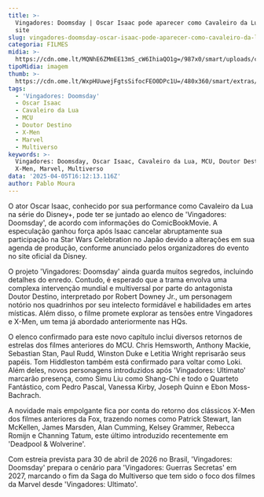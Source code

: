 ```yaml
---
title: >-
  Vingadores: Doomsday | Oscar Isaac pode aparecer como Cavaleiro da Lua, diz
  site
slug: vingadores-doomsday-oscar-isaac-pode-aparecer-como-cavaleiro-da-lua-diz-site
categoria: FILMES
midia: >-
  https://cdn.ome.lt/MQNhE6ZMmEE13mS_cW6IhiaQO1g=/987x0/smart/uploads/conteudo/fotos/cavaleirodalua_tSf4Kap.jpg
tipoMidia: imagem
thumb: >-
  https://cdn.ome.lt/WxpHUuwejFgtsSifocFEO0DPc1U=/480x360/smart/extras/conteudos/cavaleirodalua_UvyVRoo.jpg
tags:
  - 'Vingadores: Doomsday'
  - Oscar Isaac
  - Cavaleiro da Lua
  - MCU
  - Doutor Destino
  - X-Men
  - Marvel
  - Multiverso
keywords: >-
  Vingadores: Doomsday, Oscar Isaac, Cavaleiro da Lua, MCU, Doutor Destino,
  X-Men, Marvel, Multiverso
data: '2025-04-05T16:12:13.116Z'
author: Pablo Moura
---
```


O ator Oscar Isaac, conhecido por sua performance como Cavaleiro da Lua na série do Disney+, pode ter se juntado ao elenco de 'Vingadores: Doomsday', de acordo com informações do ComicBookMovie. A especulação ganhou força após Isaac cancelar abruptamente sua participação na Star Wars Celebration no Japão devido a alterações em sua agenda de produção, conforme anunciado pelos organizadores do evento no site oficial da Disney.

O projeto 'Vingadores: Doomsday' ainda guarda muitos segredos, incluindo detalhes do enredo. Contudo, é esperado que a trama envolva uma complexa intervenção mundial e multiversal por parte do antagonista Doutor Destino, interpretado por Robert Downey Jr., um personagem notório nos quadrinhos por seu intelecto formidável e habilidades em artes místicas. Além disso, o filme promete explorar as tensões entre Vingadores e X-Men, um tema já abordado anteriormente nas HQs.

O elenco confirmado para este novo capítulo inclui diversos retornos de estrelas dos filmes anteriores do MCU. Chris Hemsworth, Anthony Mackie, Sebastian Stan, Paul Rudd, Winston Duke e Letitia Wright reprisarão seus papéis. Tom Hiddleston também está confirmado para voltar como Loki. Além deles, novos personagens introduzidos após 'Vingadores: Ultimato' marcarão presença, como Simu Liu como Shang-Chi e todo o Quarteto Fantástico, com Pedro Pascal, Vanessa Kirby, Joseph Quinn e Ebon Moss-Bachrach.

A novidade mais empolgante fica por conta do retorno dos clássicos X-Men dos filmes anteriores da Fox, trazendo nomes como Patrick Stewart, Ian McKellen, James Marsden, Alan Cumming, Kelsey Grammer, Rebecca Romijn e Channing Tatum, este último introduzido recentemente em 'Deadpool & Wolverine'.

Com estreia prevista para 30 de abril de 2026 no Brasil, 'Vingadores: Doomsday' prepara o cenário para 'Vingadores: Guerras Secretas' em 2027, marcando o fim da Saga do Multiverso que tem sido o foco dos filmes da Marvel desde 'Vingadores: Ultimato'.
